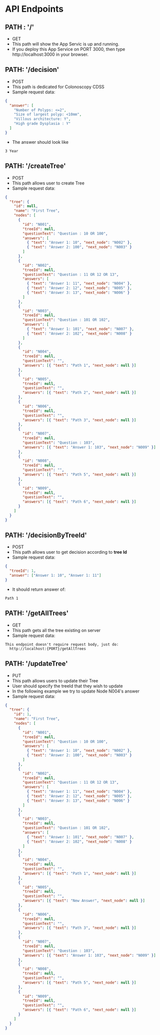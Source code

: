 # API Endpoints

## PATH : '/'

- GET
- This path will show the App Servic is up and running.
- If you deploy this App Service on PORT 3000, then type http://localhost:3000 in your browser.

## PATH: '/decision'

- POST
- This path is dedicated for Colonoscopy CDSS
- Sample request data:

```json
{
  "answer": [
    "Number of Polyps: <=2",
    "Size of largest polyp: <10mm",
    "Villous architecture: Y",
    "High grade Dysplasia : Y"
  ]
}
```

- The answer should look like

```text
3 Year
```

## PATH: '/createTree'

- POST
- This path allows user to create Tree
- Sample request data:

```json
{
  "tree": {
    "id": null,
    "name": "First Tree",
    "nodes": [
      {
        "id": "N001",
        "treeId": null,
        "questionText": "Question : 10 OR 100",
        "answers": [
          { "text": "Answer 1: 10", "next_node": "N002" },
          { "text": "Answer 2: 100", "next_node": "N003" }
        ]
      },
      {
        "id": "N002",
        "treeId": null,
        "questionText": "Question : 11 OR 12 OR 13",
        "answers": [
          { "text": "Answer 1: 11", "next_node": "N004" },
          { "text": "Answer 2: 12", "next_node": "N005" },
          { "text": "Answer 3: 13", "next_node": "N006" }
        ]
      },
      {
        "id": "N003",
        "treeId": null,
        "questionText": "Question : 101 OR 102",
        "answers": [
          { "text": "Answer 1: 101", "next_node": "N007" },
          { "text": "Answer 2: 102", "next_node": "N008" }
        ]
      },
      {
        "id": "N004",
        "treeId": null,
        "questionText": "",
        "answers": [{ "text": "Path 1", "next_node": null }]
      },
      {
        "id": "N005",
        "treeId": null,
        "questionText": "",
        "answers": [{ "text": "Path 2", "next_node": null }]
      },
      {
        "id": "N006",
        "treeId": null,
        "questionText": "",
        "answers": [{ "text": "Path 3", "next_node": null }]
      },
      {
        "id": "N007",
        "treeId": null,
        "questionText": "Question : 103",
        "answers": [{ "text": "Answer 1: 103", "next_node": "N009" }]
      },
      {
        "id": "N008",
        "treeId": null,
        "questionText": "",
        "answers": [{ "text": "Path 5", "next_node": null }]
      },
      {
        "id": "N009",
        "treeId": null,
        "questionText": "",
        "answers": [{ "text": "Path 6", "next_node": null }]
      }
    ]
  }
}
```

## PATH: '/decisionByTreeId'

- POST
- This path allows user to get decision according to **tree Id**
- Sample request data:

```json
{
  "treeId": 1,
  "answer": ["Answer 1: 10", "Answer 1: 11"]
}
```

- It should return answer of:

```
Path 1
```

## PATH: '/getAllTrees'

- GET
- This path gets all the tree existing on server
- Sample request data:

```text
This endpoint doesn't require request body, just do:
  http://localhost:{PORT}/getAllTrees
```

## PATH: '/updateTree'

- PUT
- This path allows users to update their Tree
- User should specify the treeId that they wish to update
- In the following example we try to update Node N004's answer
- Sample request data:

```json
{
  "tree": {
    "id": 1,
    "name": "First Tree",
    "nodes": [
      {
        "id": "N001",
        "treeId": null,
        "questionText": "Question : 10 OR 100",
        "answers": [
          { "text": "Answer 1: 10", "next_node": "N002" },
          { "text": "Answer 2: 100", "next_node": "N003" }
        ]
      },
      {
        "id": "N002",
        "treeId": null,
        "questionText": "Question : 11 OR 12 OR 13",
        "answers": [
          { "text": "Answer 1: 11", "next_node": "N004" },
          { "text": "Answer 2: 12", "next_node": "N005" },
          { "text": "Answer 3: 13", "next_node": "N006" }
        ]
      },
      {
        "id": "N003",
        "treeId": null,
        "questionText": "Question : 101 OR 102",
        "answers": [
          { "text": "Answer 1: 101", "next_node": "N007" },
          { "text": "Answer 2: 102", "next_node": "N008" }
        ]
      },
      {
        "id": "N004",
        "treeId": null,
        "questionText": "",
        "answers": [{ "text": "Path 1", "next_node": null }]
      },
      {
        "id": "N005",
        "treeId": null,
        "questionText": "",
        "answers": [{ "text": "New Answer", "next_node": null }]
      },
      {
        "id": "N006",
        "treeId": null,
        "questionText": "",
        "answers": [{ "text": "Path 3", "next_node": null }]
      },
      {
        "id": "N007",
        "treeId": null,
        "questionText": "Question : 103",
        "answers": [{ "text": "Answer 1: 103", "next_node": "N009" }]
      },
      {
        "id": "N008",
        "treeId": null,
        "questionText": "",
        "answers": [{ "text": "Path 5", "next_node": null }]
      },
      {
        "id": "N009",
        "treeId": null,
        "questionText": "",
        "answers": [{ "text": "Path 6", "next_node": null }]
      }
    ]
  }
}
```
